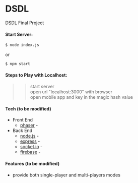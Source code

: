# DSDL
DSDL Final Project

#### Start Server:  
```sh
$ node index.js
```
or
```sh
$ npm start
```

#### Steps to Play with Localhost:
 >> start server  
 >> open url "localhost:3000" with browser  
 >> open mobile app and key in the magic hash value

#### Tech (to be modified)
* Front End
    * [phaser] - 
* Back End
    * [node.js] - 
    * [express] - 
    * [socket.io] - 
    * [firebase] - 

#### Features (to be modified)
 - provide both single-player and multi-players modes

[//]: # (references)
   [phaser]: <http://phaser.io>
   [node.js]: <http://nodejs.org>
   [express]: <http://expressjs.com>
   [socket.io]: <http://socket.io>
   [firebase]: <https://www.firebase.com>